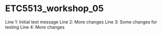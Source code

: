 # ETC5513_workshop_05
Line 1: Initial test message
Line 2: More changes
Line 3: Some changes for testing
Line 4: More changes